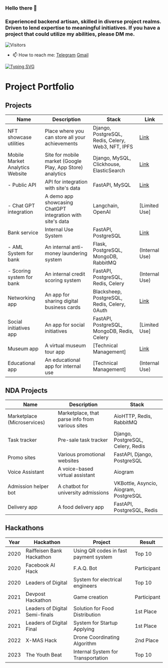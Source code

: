 ### Hello there 🔭
### Experienced backend artisan, skilled in diverse project realms. Driven to lend expertise to meaningful initiatives. If you have a project that could utilize my abilities, please DM me.

![Visitors](https://img.shields.io/github/followers/pavivin?style=social)

- 📫 How to reach me: [Telegram](https://t.me/pavivin) [Gmail](nivivap@gmail.com)

[![Typing SVG](https://readme-typing-svg.herokuapp.com?color=%2336BCF7&lines=i+tried+so+hard+and+got+so+far)](https://git.io/typing-svg)

<!-- [![GitHub stats](https://github-readme-stats.vercel.app/api?username=pavivin&count_private=true&show_icons=true&theme=tokyonight)](https://github.com/anuraghazra/github-readme-stats) -->

# Project Portfolio

## Projects

| Name | Description | Stack | Link |
|------|--------------|-------|------|
| NFT showcase utilities | Place where you can store all your achievements | Django, PostgreSQL, Redis, Celery, Web3, NFT, IPFS | [Link](https://boasty.io) |
| Mobile Market Analytics Website | Site for mobile market (Google Play, App Store) analytics | Django, MySQL, Clickhouse, ElasticSearch | [Link](https://appstorespy.com) |
|   - Public API | API for integration with site's data | FastAPI, MySQL | [Link](https://api.appstorespy.com/docs#/) |
|   - Chat GPT integration | A demo app showcasing ChatGPT integration with site's data | Langchain, OpenAI | [Limited Use] |
| Bank service | Internal Use System | FastAPI, PostgreSQL | [Link](https://expobank.ru/) |
|   - AML System for bank | An internal anti-money laundering system | Flask, PostgreSQL, MongoDB, RabbitMQ | (Internal Use) |
|   - Scoring system for bank | An internal credit scoring system | FastAPI, PostgreSQL, Redis, Celery | (Internal Use) |
| Networking app | An app for sharing digital business cards | Blacksheep, PostgreSQL, Redis, Celery, 0Auth | [Link](https://apps.apple.com/ru/app/smiradd/id6471594761?platform=iphone) |
| Social initiatives app | An app for social initiatives | FastAPI, PostgreSQL, MongoDB, Redis, Celery | [Limited Use] |
| Museum app | A virtual museum tour app | [Technical Management] | [Link](https://play.google.com/store/apps/details?id=com.structura.tavrida_flutter&hl=en_SG) |
| Educational app | An educational app for internal use | [Technical Management] | (Internal Use) |

## NDA Projects

| Name | Description | Stack |
|------|--------------|-------|
| Marketplace (Microservices) | Marketplace, that parse info from various sites | AioHTTP, Redis, RabbitMQ |
| Task tracker | Pre-sale task tracker | Django, PostgreSQL, Celery, Redis |
| Promo sites | Various promotional websites | FastAPI, Django, PostgreSQL |
| Voice Assistant | A voice-based virtual assistant | Aiogram |
| Admission helper bot | A chatbot for university admissions | VKBottle, Asyncio, Aiogram, PostgreSQL |
| Delivery app | A food delivery app | FastAPI, PostgreSQL, Redis |

## Hackathons

| Year | Hackathon | Project | Result |
|------|------------|---------|--------|
| 2020 | Raiffeisen Bank Hackathon | Using QR codes in fast payment system | Top 10 |
| 2020 | Facebook AI Hack | F.A.Q. Bot | Participant |
| 2020 | Leaders of Digital | System for electrical engineers | Top 10 |
| 2021 | Devpost Hackathon | Game creation | Participant |
| 2021 | Leaders of Digital Semi-finals | Solution for Food Distribution | 1st Place |
| 2021 | Leaders of Digital Final | System for Startup Applying | 1st Place |
| 2022 | X-MAS Hack | Drone Coordinating Algorithm | 2nd Place |
| 2023 | The Youth Beat | Internal System for Transportation | Top 10 |



